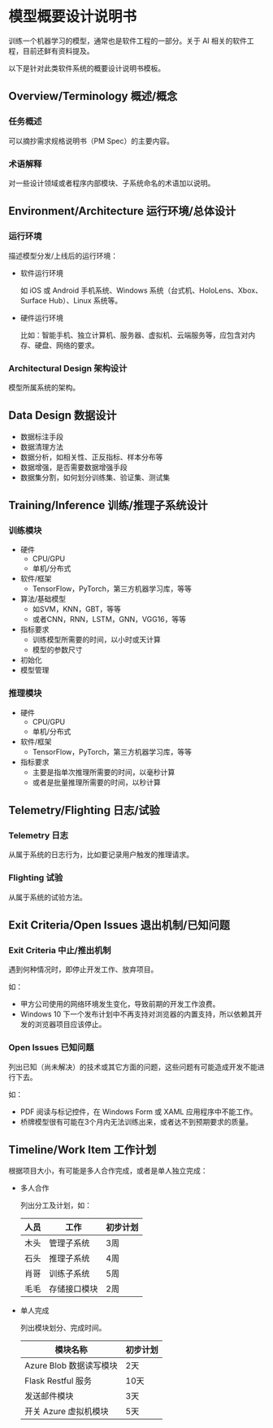 
# 模型概要设计说明书

训练一个机器学习的模型，通常也是软件工程的一部分。关于 AI 相关的软件工程，目前还鲜有资料提及。

以下是针对此类软件系统的概要设计说明书模板。

## Overview/Terminology 概述/概念

### 任务概述

可以摘抄需求规格说明书（PM Spec）的主要内容。

### 术语解释

对一些设计领域或者程序内部模块、子系统命名的术语加以说明。

## Environment/Architecture 运行环境/总体设计

### 运行环境

描述模型分发/上线后的运行环境：

- 软件运行环境
  
  如 iOS 或 Android 手机系统、Windows 系统（台式机、HoloLens、Xbox、Surface Hub）、Linux 系统等。

- 硬件运行环境
  
  比如：智能手机、独立计算机、服务器、虚拟机、云端服务等，应包含对内存、硬盘、网络的要求。

### Architectural Design 架构设计

模型所属系统的架构。

## Data Design 数据设计

- 数据标注手段
- 数据清理方法
- 数据分析，如相关性、正反指标、样本分布等
- 数据增强，是否需要数据增强手段
- 数据集分割，如何划分训练集、验证集、测试集

## Training/Inference 训练/推理子系统设计

### 训练模块

- 硬件
  - CPU/GPU
  - 单机/分布式
- 软件/框架
  - TensorFlow，PyTorch，第三方机器学习库，等等
- 算法/基础模型
  - 如SVM，KNN，GBT，等等
  - 或者CNN，RNN，LSTM，GNN，VGG16，等等
- 指标要求
  - 训练模型所需要的时间，以小时或天计算
  - 模型的参数尺寸
- 初始化
- 模型管理

### 推理模块

- 硬件
  - CPU/GPU
  - 单机/分布式
- 软件/框架
  - TensorFlow，PyTorch，第三方机器学习库，等等
- 指标要求
  - 主要是指单次推理所需要的时间，以毫秒计算
  - 或者是批量推理所需要的时间，以秒计算

## Telemetry/Flighting 日志/试验

### Telemetry 日志

从属于系统的日志行为，比如要记录用户触发的推理请求。

### Flighting 试验

从属于系统的试验方法。

## Exit Criteria/Open Issues 退出机制/已知问题

### Exit Criteria 中止/推出机制

遇到何种情况时，即停止开发工作、放弃项目。

如：

- 甲方公司使用的网络环境发生变化，导致前期的开发工作浪费。
- Windows 10 下一个发布计划中不再支持对浏览器的内置支持，所以依赖其开发的浏览器项目应该停止。

### Open Issues 已知问题

列出已知（尚未解决）的技术或其它方面的问题，这些问题有可能造成开发不能进行下去。

如：

- PDF 阅读与标记控件，在 Windows Form 或 XAML 应用程序中不能工作。
- 桥牌模型很有可能在3个月内无法训练出来，或者达不到预期要求的质量。

## Timeline/Work Item 工作计划

根据项目大小，有可能是多人合作完成，或者是单人独立完成：

- 多人合作
  
  列出分工及计划，如：

  |人员|工作|初步计划|
  |--|--|--|
  |木头|管理子系统|3周|
  |石头|推理子系统|4周|
  |肖哥|训练子系统|5周|
  |毛毛|存储接口模块|2周|

- 单人完成

  列出模块划分、完成时间。

  |模块名称|初步计划|
  |--|--|
  |Azure Blob 数据读写模块|2天|
  |Flask Restful 服务|10天|
  |发送邮件模块|3天|
  |开关 Azure 虚拟机模块|5天|
  